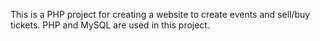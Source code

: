 This is a PHP project for creating a website to create events and sell/buy tickets. PHP and MySQL are used in this project.
